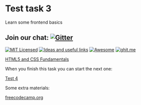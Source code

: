 
# Test task 3
Learn some frontend basics

## Join our chat: [![Gitter](https://badges.gitter.im/Kottans/frontend.svg)](https://gitter.im/Kottans/frontend?utm_source=badge&utm_medium=badge&utm_campaign=pr-badge)

[![MIT Licensed](https://img.shields.io/badge/license-MIT-blue.svg)](https://github.com/Kottans/web/blob/master/LICENSE.md)
[![Ideas and useful links](https://img.shields.io/badge/google--doc-ideas-ff69b4.svg)](https://docs.google.com/spreadsheets/d/1bZJhYjK3VHOS2HmQb2Fs4aHfEBt8mp1F09j9nEEDaqE/edit#gid=818017811)
[![Awesome](https://cdn.rawgit.com/sindresorhus/awesome/d7305f38d29fed78fa85652e3a63e154dd8e8829/media/badge.svg)](https://github.com/sindresorhus/awesome#front-end-development)
[![ghit.me](https://ghit.me/badge.svg?repo=Kottans/frontend)](https://ghit.me/repo/Kottans/frontend)


[HTML5 and CSS Fundamentals](https://www.edx.org/course/html5-css-fundamentals-w3cx-html5-0x)

When you finish this task you can start the next one:

[Test 4](test04.md)

Some extra materials:

[freecodecamp.org](https://www.freecodecamp.org)




<!-- start of the task

### Edx

0. [Front-End Web Development Orientation](https://www.edx.org/course/front-end-web-development-orientation-microsoft-dev237x-0)

1. [HTML5 and CSS Fundamentals](https://www.edx.org/course/html5-css-fundamentals-w3cx-html5-0x)

2. [HTML5 Coding Essentials and Best Practices](https://www.edx.org/course/html5-coding-essentials-w3cx-html5-1x-2)

3. [CSS Basics](https://www.edx.org/course/css-basics-w3cx-css-0x-0)

4. [HTML5 Apps and Games](https://www.edx.org/course/html5-apps-games-w3cx-html5-2x)

5. [JavaScript Introduction](https://www.edx.org/course/javascript-introduction-w3cx-js-0x-0)

### Udacity
1. [Intro to HTML & CSS](https://www.udacity.com/course/intro-to-html-and-css--ud304)

2. [Responsive Web Design Fundamentals](https://www.udacity.com/course/responsive-web-design-fundamentals--ud893)

3. [Intro to JS](https://www.udacity.com/course/intro-to-javascript--ud803)

4. [JS Basics](https://www.udacity.com/course/javascript-basics--ud804)

5. [Object Oriented JS](https://www.udacity.com/course/object-oriented-javascript--ud015)

6. [JS design patterns](https://www.udacity.com/course/javascript-design-patterns--ud989)

https://www.udacity.com/course/web-development--cs253
https://www.udacity.com/course/make-your-own-2048--ud248
https://www.udacity.com/course/programming-foundations-with-python--ud036


### Coursera

1. [Introduction to HTML5](https://www.coursera.org/learn/html)

2. [Introduction to CSS3](https://www.coursera.org/learn/introcss)

3. [Interactivity with JavaScript](https://www.coursera.org/learn/javascript)

4. [Advanced Styling with Responsive Design](https://www.coursera.org/learn/responsivedesign)

5. [HTML, CSS, JS for web developers](https://www.coursera.org/learn/html-css-javascript-for-web-developers)

6. [Foundations with HTML, CSS, JS](https://www.coursera.org/learn/duke-programming-web)

7. [Website Coding](https://www.coursera.org/learn/website-coding)

https://www.coursera.org/specializations/website-development
https://www.edx.org/course/html5-css-fundamentals-w3cx-html5-0x#!
https://www.udacity.com/course/front-end-frameworks--ud894
https://www.udacity.com/course/client-server-communication--ud897
https://www.coursera.org/specializations/full-stack-mobile-app-development

TASK finish -->
